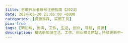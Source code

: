 ```yaml
---
title: 谷歌开发者账号注册指南【2024】
date: 2024-08-20 21:05:00 +0800
categories: [资源推荐, 实用工具]    
pin: true
tags: [新加坡, 出海, 工作, 生活, 创业, 导航, 资源]
description: 精选新加坡生活、工作、创业相关网站，持续更新中~
---
```




